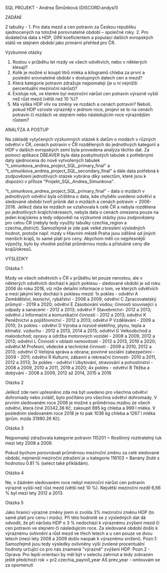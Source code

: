 SQL PROJEKT - Andrea Šimůnková (DISCORD:andysi1)


ZADÁNÍ

2 tabulky - 1. Pro data mezd a cen potravin za Českou republiku sjednocených na totožné porovnatelné období – společné roky. 2. Pro dodatečná data s HDP, GINI koeficientem 
a populací dalších evropských států ve stejném období jako primární přehled pro ČR.

Výzkumné otázky
1. Rostou v průběhu let mzdy ve všech odvětvích, nebo v některých klesají?
2. Kolik je možné si koupit litrů mléka a kilogramů chleba za první a poslední srovnatelné období v dostupných datech cen a mezd?
3. Která kategorie potravin zdražuje nejpomaleji (je u ní nejnižší percentuální meziroční nárůst)?
4. Existuje rok, ve kterém byl meziroční nárůst cen potravin výrazně vyšší než růst mezd (větší než 10 %)?
5. Má výška HDP vliv na změny ve mzdách a cenách potravin? Neboli, pokud HDP vzroste výrazněji v jednom roce, projeví se to na cenách potravin či mzdách ve stejném nebo následujícím roce výraznějším růstem?


ANALÝZA A POSTUP

 Na základě vytyčených výzkumných otázek k datům o mzdách v různých odvětví v ČR, cenách potravin v ČR rozdělených do jednotlivých kategorií a HDP v dalších evropských zemí byla provedena analýza těchto dat. Za pomoci aplikace DBEAVER byla data poskytnutých tabulek s potřebnými daty sjednocena do nově vytvořených tabulek "t_simunkova_andrea_project_SQL_primary_final" a "t_simunkova_andrea_project_SQL_secondary_final" a dále data potřebná k zodpovězení jednotlivých otázek vybrána díky selectům, které jsou k dispozici v příloze "Projekt_SQL_Andrea_Simunkova".

 "t_simunkova_andrea_project_SQL_primary_final" - data o mzdách v jednotlivých odvětví byla očištěna o data, kde chybělo uvedeno odvětví a sledované období tvoří průnik dat o mzdách a cenách potravin = 2006-2018. Jelikož data ke mzdách se vztahovala k celé ČR a nebyla rozdělena po jednotlivých krajích/okresech, nebyla data o cenách omezena pouze na jeden kraj/okres a tedy odpovědi na výzkumné otázky jsou zodpovězeny pro celou ČR (nebyly tedy využity tabulky czechia_region a czechia_district). Samozřejmě je zde pak velké zkreslení výsledných hodnot, protože např. mzdy v Hlavním městě Praha jsou odlišné od jiných menších krajů, to samé platí pro ceny. Abychom měli co nejpřesnější výpočty, bylo by vhodné počítat průměrnou mzdu a příslušné ceny dle krajů/okresů. 


VÝSLEDKY


Otázka 1

 Mzdy ve všech odvětvích v ČR v průběhu let pouze nerostou, ale v některých odvětvích dochází k jejich poklesu - sledované období je od roku 2006 do roku 2018, viz níže detailní informace o tom, ve kterých odvětvích a mezi jakými lety dochází k poklesu mezd:
    1x pokles - odvětví A Zemědělství, lesnictví, rybářství - 2008 a 2009;
                odvětví C Zpracovatelský průmysl - 2019 a 2020;
                odvětví E Zásobování vodou; činnosti související s odpady a sanacemi - 2012 a 2013;
                odvětví F Stavebnictví- 2012 a 2013;
                odvětví J Informační a komunikační činnosti - 2012 a 2013; 
                odvětví K Peněžnictví a pojišťovnictví - 2012 a 2013;
                odvětví P Vzdělávání - 2009 a 2010;
    2x pokles - odvětví D Výroba a rozvod elektřiny, plynu, tepla a klimatiz. vzduchu - 2012 a 2013, 2014 a 2015; 
                odvětví G Velkoobchod a maloobchod; opravy a údržba motorových vozidel - 2008 a 2009, 2012 a 2013; 
                odvětví L Činnosti v oblasti nemovitostí - 2012 a 2013, 2019 a 2020; 
                odvětví M Profesní, vědecké a technické činnosti - 2009 a 2010, 2012 a 2013;
                odvětví O Veřejná správa a obrana; povinné sociální zabezpečení - 2009 - 2011; 
                odvětví R Kulturní, zábavní a rekreační činnosti- 2010 a 2011, 2012 a 2013;
    3x pokles - odvětví I Ubytování, stravování a pohostinství - 2008 a 2009, 2010 a 2011, 2019 a 2020; 
    4x pokles - odvětví B Těžba a dobývání - 2008 a 2009, 2012 až 2014, 2015 a 2016

Otázka 2

Jelikož zde není upřesněno zda má být uvedeno pro všechna odvětví dohromady nebo zvlášť, bylo počítáno pro všechna odvětví dohromady. V prvním sledovaném roce 2006 je možné s průměrnou mzdou ze všech odvětví, která činé 20342,38 Kč, zakoupit 895 kg chleba a 999 l mléka. V posledním sledovaném roce 2018 je to pak 1036 kg chleba a 1267 l mléka (prům. mzda 31980.26 Kč).


Otázka 3

Nejpomaleji zdražovala kategorie potravin 115201 = Rostlinný roztíratelný tuk mezi lety 2008 a 2009.

Pokud bychom porovnávali průměrnou meziroční změnu za celé sledované období, nejmenší meziroční zdražení je u kategorie 116103 = Banány žluté s hodnotou 0.81 % (select také přikládám).

Otázka 4

 Ne, v žádném sledovaném roce nebyl meziroční nárůst cen potravin výrazně vyšší než růst mezd (větší než 10 %). Největší meziroční rozdíl 6,66 % byl mezi lety 2012 a 2013.

Otázka 5

 Jako hranici výrazné změny jsem si zvolila 3% meziroční změnu HDP (to samé platí pro cenu i mzdu). Při této hodnotě se z výsledných dat dá odvodit, že při nárůstu HDP o 3 % nedochází k výraznému zvýšení mezd či cen potravin ve stejném či následujícím roce. Za sledované období došlo k výraznému ovlivnění a růst mezd ve třech letech a u cen pouze ve dvou letech (mezi lety 2008 a 2009 došlo naopak k výraznému snížení). 
Pozn.1: Samozřejmě jsou tedy výsledky ovlivněny výší zvolené procentuální hodnoty určující co pro nás znamená "výrazné" zvýšení HDP.
Pozn.2 - Oprava: Pro lepší orientaci by měl být v selectu zahrnut a tedy zobrazen ještě předchozí rok = pr2.czechia_payroll_year AS prev_year - omlouvám se za opomenutí


